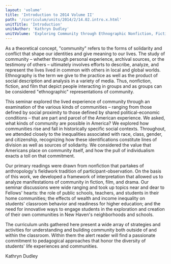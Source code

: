 ```yaml
---
layout: 'volume'
title: 'Introduction to 2014 Volume II'
path: '/curriculum/units/2014/2/14.02.intro.x.html'
unitTitle: 'Introduction'
unitAuthor: 'Kathryn Dudley'
unitVolume: 'Exploring Community through Ethnographic Nonfiction, Fiction, and Film'
---
```


<body>
<p>
  As a theoretical concept, "community" refers to the forms of solidarity and conflict that shape our identities and give meaning to our lives.  The study of community – whether through personal experience, archival sources, or the testimony of others – ultimately involves efforts to describe, analyze, and represent the lives lived in common with others in local and global worlds. Ethnography is the term we give to the practice as well as the product of social description and analysis in a variety of media.  Thus, nonfiction, fiction, and film that depict people interacting in groups and as groups can be considered "ethnographic" representations of community.
 </p>
<p>
  This seminar explored the lived experience of community through an examination of the various kinds of communities – ranging from those defined by social proximity to those defined by shared political-economic conditions – that are part and parcel of the American experience.  We asked, what kinds of community are possible in America?  We explored how communities rise and fall in historically specific social contexts.  Throughout, we attended closely to the inequalities associated with race, class, gender, and citizenship, recognizing how these identifications constitute lines of division as well as sources of solidarity.  We considered the value that Americans place on community itself, and how the pull of individualism exacts a toll on that commitment.
 </p>
<p>
  Our primary readings were drawn from nonfiction that partakes of anthropology's fieldwork tradition of participant-observation.  On the basis of this work, we developed a framework of interpretation that allowed us to analyze manifestations of community in fiction, film, and drama.  Our seminar discussions were wide ranging and took up topics near and dear to Fellows' hearts: the role of public schools, teachers, and students in their home communities; the effects of wealth and income inequality on students' classroom behavior and readiness for higher education; and the need for innovative ways to engage students in the exploration and creation of their own communities in New Haven's neighborhoods and schools.
 </p>
<p>
  The curriculum units gathered here present a wide array of strategies and activities for understanding and building community both outside of and within the classroom.  Within them the alert reader will find a passionate commitment to pedagogical approaches that honor the diversity of students' life experiences and communities.
 </p>
<p>
  Kathryn Dudley
 </p>

</body>
